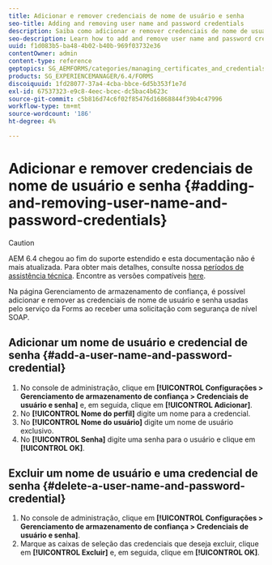 ```yaml
---
title: Adicionar e remover credenciais de nome de usuário e senha
seo-title: Adding and removing user name and password credentials
description: Saiba como adicionar e remover credenciais de nome de usuário e senha.
seo-description: Learn how to add and remove user name and password credentials.
uuid: f1d083b5-ba48-4b02-b40b-969f03732e36
contentOwner: admin
content-type: reference
geptopics: SG_AEMFORMS/categories/managing_certificates_and_credentials
products: SG_EXPERIENCEMANAGER/6.4/FORMS
discoiquuid: 1fd28077-37a4-4cba-bbce-6d5b353f1e7d
exl-id: 67537323-e9c8-4eec-bcec-dc5bac4b623c
source-git-commit: c5b816d74c6f02f85476d16868844f39b4c47996
workflow-type: tm+mt
source-wordcount: '186'
ht-degree: 4%

---
```


# Adicionar e remover credenciais de nome de usuário e senha {#adding-and-removing-user-name-and-password-credentials}

>[!CAUTION]
>
>AEM 6.4 chegou ao fim do suporte estendido e esta documentação não é mais atualizada. Para obter mais detalhes, consulte nossa [períodos de assistência técnica](https://helpx.adobe.com/br/support/programs/eol-matrix.html). Encontre as versões compatíveis [here](https://experienceleague.adobe.com/docs/).

Na página Gerenciamento de armazenamento de confiança, é possível adicionar e remover as credenciais de nome de usuário e senha usadas pelo serviço da Forms ao receber uma solicitação com segurança de nível SOAP.

## Adicionar um nome de usuário e credencial de senha {#add-a-user-name-and-password-credential}

1. No console de administração, clique em **[!UICONTROL Configurações > Gerenciamento de armazenamento de confiança > Credenciais de usuário e senha]** e, em seguida, clique em **[!UICONTROL Adicionar]**.
1. No **[!UICONTROL Nome do perfil]** digite um nome para a credencial.
1. No **[!UICONTROL Nome do usuário]** digite um nome de usuário exclusivo.
1. No **[!UICONTROL Senha]** digite uma senha para o usuário e clique em **[!UICONTROL OK]**.

## Excluir um nome de usuário e uma credencial de senha {#delete-a-user-name-and-password-credential}

1. No console de administração, clique em **[!UICONTROL Configurações > Gerenciamento de armazenamento de confiança > Credenciais de usuário e senha]**.
1. Marque as caixas de seleção das credenciais que deseja excluir, clique em **[!UICONTROL Excluir]** e, em seguida, clique em **[!UICONTROL OK]**.
